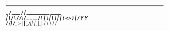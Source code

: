 ___________                __                        
\_   _____/ ____   _______/  |_  ___________  _____  
 |    __)_ /    \ /  ___/\   __\/  _ \_  __ \/     \ 
 |        \   |  \\___ \  |  | (  <_> )  | \/  Y Y  \
/_______  /___|  /____  > |__|  \____/|__|  |__|_|  /
        \/     \/     \/                          \/ 
